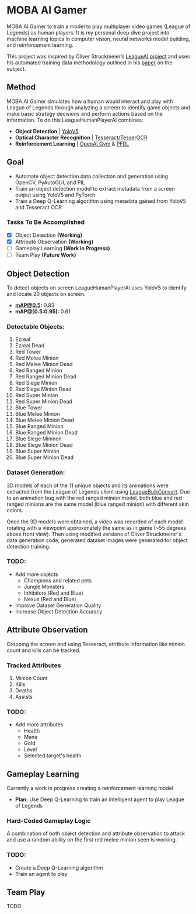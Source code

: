 # MOBA AI Gamer
MOBA AI Gamer to train a model to play multiplayer video games (League of Legends) as human players. It is my personal deep dive project into machine learning topics in computer vision, neural networks model building, and reinforcement learning.  

This project was inspired by Oliver Struckmeier’s [LeagueAI project](https://github.com/Oleffa/LeagueAI) and uses his automated training data methodology outlined in his [paper](https://arxiv.org/pdf/1905.13546.pdf) on the subject.

## Method
MOBA AI Gamer simulates how a human would interact and play with League of Legends through analyzing a screen to identify game objects and make basic strategy decisions and perform actions based on the information. To do this LeagueHumanPlayerAI combines:
- **Object Detection** | [YoloV5](https://github.com/ultralytics/yolov5)
- **Optical Character Recognition** | [Tesseract/TesserOCR](https://github.com/sirfz/tesserocr)
- **Reinforcement Learning** | [OpenAI Gym](https://github.com/openai/gym) & [PFRL](https://github.com/pfnet/pfrl)

## Goal
* Automate object detection data collection and generation using OpenCV, PyAutoGUI, and PIL
* Train an object detection model to extract metadata from a screen output using YoloV5 and PyTorch
* Train a Deep Q-Learning algorithm using metadata gained from YoloV5 and Tesseract OCR

### Tasks To Be Accomplished
- [x] Object Detection **(Working)**
- [x] Attribute Observation **(Working)**
- [ ] Gameplay Learning **(Work in Progress)**
- [ ] Team Play **(Future Work)**

## Object Detection
To detect objects on screen LeagueHumanPlayerAI uses YoloV5 to identify and locate 20 objects on screen.
- **mAP@0.5:** 0.83
- **mAP@[0.5:0.95]:** 0.61

### Detectable Objects:
1. Ezreal
2. Ezreal Dead
3. Red Tower
4. Red Melee Minion
5. Red Melee Minion Dead
6. Red Ranged Minion
7. Red Ranged Minion Dead
8. Red Siege Minion
9. Red Siege Minion Dead
10. Red Super Minion
11. Red Super Minion Dead
12. Blue Tower
13. Blue Melee Minion
14. Blue Melee Minion Dead
15. Blue Ranged Minion
16. Blue Ranged Minion Dead
17. Blue Siege Mininon
18. Blue Siege Minion Dead
19. Blue Super Minion
20. Blue Super Minion Dead

### Dataset Generation:
3D models of each of the 11 unique objects and its animations were extracted from the League of Legends client using [LeagueBulkConvert](https://github.com/Jochem-W/LeagueBulkConvert). Due to an animation bug with the red ranged minion model, both blue and red ranged minions are the same model (blue ranged minion) with different skin colors. 

Once the 3D models were obtained, a video was recorded of each model rotating with a viewpoint approximately the same as in game (~55 degrees above front view). Then using modified versions of Oliver Struckmeirer's data generation code, generated dataset images were generated for object detection training.
### TODO:
- Add more objects
  - Champions and related pets
  - Jungle Monsters
  - Inhibitors (Red and Blue)
  - Nexus (Red and Blue)
- Improve Dataset Generation Quality
- Increase Object Detection Accuracy

## Attribute Observation
Cropping the screen and using Tesseract, attribute information like minion count and kills can be tracked.

### Tracked Attributes
1. Minion Count
2. Kills
3. Deaths
4. Assists

### TODO:
- Add more attributes
  - Health
  - Mana
  - Gold
  - Level
  - Selected target's health

## Gameplay Learning
Currently a work in progress creating a reinforcement learning model
- **Plan:** Use Deep Q-Learning to train an intelligent agent to play League of Legends

### Hard-Coded Gameplay Logic
A combination of both object detection and attribute observation to attack and use a random ability on the first red melee minion seen is working.

### TODO:
- Create a Deep Q-Learning algorithm
- Train an agent to play

## Team Play
TODO
